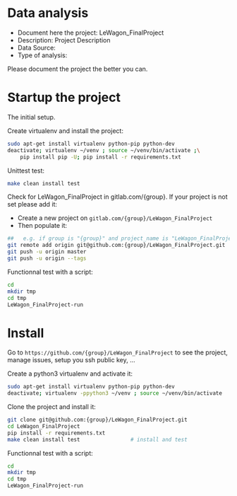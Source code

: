 # Data analysis
- Document here the project: LeWagon_FinalProject
- Description: Project Description
- Data Source:
- Type of analysis:

Please document the project the better you can.

# Startup the project

The initial setup.

Create virtualenv and install the project:
```bash
sudo apt-get install virtualenv python-pip python-dev
deactivate; virtualenv ~/venv ; source ~/venv/bin/activate ;\
    pip install pip -U; pip install -r requirements.txt
```

Unittest test:
```bash
make clean install test
```

Check for LeWagon_FinalProject in gitlab.com/{group}.
If your project is not set please add it:

- Create a new project on `gitlab.com/{group}/LeWagon_FinalProject`
- Then populate it:

```bash
##   e.g. if group is "{group}" and project_name is "LeWagon_FinalProject"
git remote add origin git@github.com:{group}/LeWagon_FinalProject.git
git push -u origin master
git push -u origin --tags
```

Functionnal test with a script:

```bash
cd
mkdir tmp
cd tmp
LeWagon_FinalProject-run
```

# Install

Go to `https://github.com/{group}/LeWagon_FinalProject` to see the project, manage issues,
setup you ssh public key, ...

Create a python3 virtualenv and activate it:

```bash
sudo apt-get install virtualenv python-pip python-dev
deactivate; virtualenv -ppython3 ~/venv ; source ~/venv/bin/activate
```

Clone the project and install it:

```bash
git clone git@github.com:{group}/LeWagon_FinalProject.git
cd LeWagon_FinalProject
pip install -r requirements.txt
make clean install test                # install and test
```
Functionnal test with a script:

```bash
cd
mkdir tmp
cd tmp
LeWagon_FinalProject-run
```
